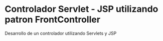 # Controlador Servlet - JSP utilizando patron FrontController
Desarrollo de un controlador utilizando Servlets y JSP
